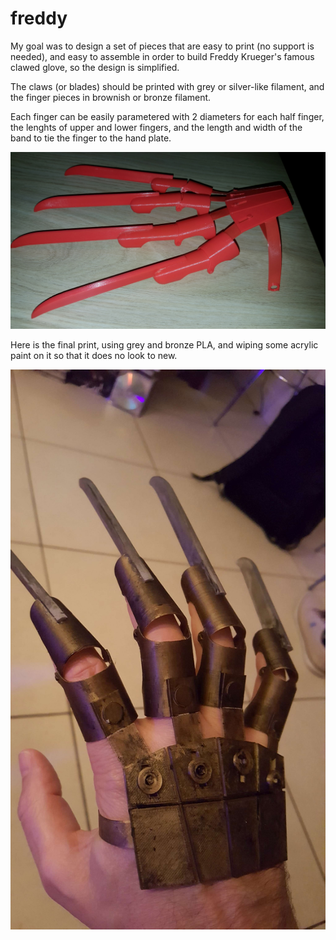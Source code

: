 # freddy

My goal was to design a set of pieces that are easy to print (no support is needed), and easy to assemble in order to build Freddy Krueger's famous clawed glove, so the design is simplified.

The claws (or blades) should be printed with grey or silver-like filament, and the finger pieces in brownish or bronze filament.

Each finger can be easily parametered with 2 diameters for each half finger, the lenghts of upper and lower fingers, and the length and width of the band to tie the finger to the hand plate.

<img src="https://raw.githubusercontent.com/reivaxy/freddy/master/resources/full.jpg" width="600"/>


Here is the final print, using grey and bronze PLA, and wiping some acrylic paint on it so that it does no look to new.

<img src="https://raw.githubusercontent.com/reivaxy/freddy/master/resources/final.jpg" width="600"/>

